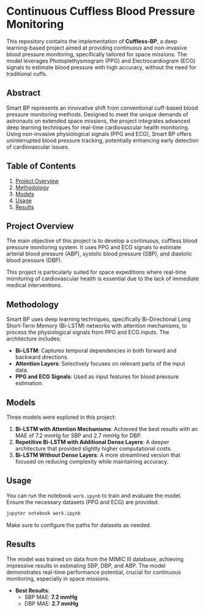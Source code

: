 # **Continuous Cuffless Blood Pressure Monitoring**

This repository contains the implementation of **Cuffless-BP**, a deep learning-based project aimed at providing continuous and non-invasive blood pressure monitoring, specifically tailored for space missions. The model leverages Photoplethysmogram (PPG) and Electrocardiogram (ECG) signals to estimate blood pressure with high accuracy, without the need for traditional cuffs.

## **Abstract**

Smart BP represents an innovative shift from conventional cuff-based blood pressure monitoring methods. Designed to meet the unique demands of astronauts on extended space missions, the project integrates advanced deep learning techniques for real-time cardiovascular health monitoring. Using non-invasive physiological signals (PPG and ECG), Smart BP offers uninterrupted blood pressure tracking, potentially enhancing early detection of cardiovascular issues.

## **Table of Contents**


1. [Project Overview](#project-overview)
2. [Methodology](#methodology)
3. [Models](#models)
4. [Usage](#usage)
5. [Results](#results)





## **Project Overview**

The main objective of this project is to develop a continuous, cuffless blood pressure monitoring system. It uses PPG and ECG signals to estimate arterial blood pressure (ABP), systolic blood pressure (SBP), and diastolic blood pressure (DBP). 

This project is particularly suited for space expeditions where real-time monitoring of cardiovascular health is essential due to the lack of immediate medical interventions. 

## **Methodology**

Smart BP uses deep learning techniques, specifically Bi-Directional Long Short-Term Memory (Bi-LSTM) networks with attention mechanisms, to process the physiological signals from PPG and ECG inputs. The architecture includes:

- **Bi-LSTM**: Captures temporal dependencies in both forward and backward directions.
- **Attention Layers**: Selectively focuses on relevant parts of the input data.
- **PPG and ECG Signals**: Used as input features for blood pressure estimation.

## **Models**

Three models were explored in this project:
1. **Bi-LSTM with Attention Mechanisms**: Achieved the best results with an MAE of 7.2 mmHg for SBP and 2.7 mmHg for DBP.
2. **Repetitive Bi-LSTM with Additional Dense Layers**: A deeper architecture that provided slightly higher computational costs.
3. **Bi-LSTM Without Dense Layers**: A more streamlined version that focused on reducing complexity while maintaining accuracy.

## **Usage**

You can run the notebook `work.ipynb` to train and evaluate the model. Ensure the necessary datasets (PPG and ECG) are provided.

```bash
jupyter notebook work.ipynb
```

Make sure to configure the paths for datasets as needed.

## **Results**

The model was trained on data from the MIMIC III database, achieving impressive results in estimating SBP, DBP, and ABP. The model demonstrates real-time performance potential, crucial for continuous monitoring, especially in space missions.

- **Best Results**:  
  - SBP MAE: **7.2 mmHg**  
  - DBP MAE: **2.7 mmHg**

 



